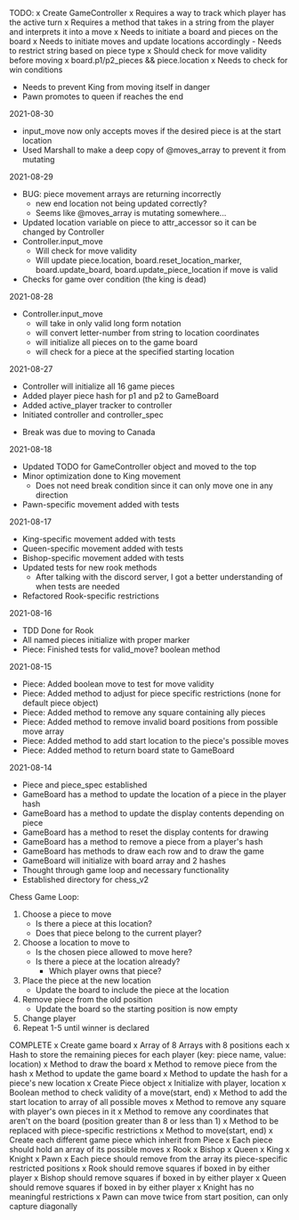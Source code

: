 TODO:
x Create GameController
  x Requires a way to track which player has the active turn
  x Requires a method that takes in a string from the player and interprets it into a move
  x Needs to initiate a board and pieces on the board
  x Needs to initiate moves and update locations accordingly
    - Needs to restrict string based on piece type
    x Should check for move validity before moving
    x board.p1/p2_pieces && piece.location
  x Needs to check for win conditions
- Needs to prevent King from moving itself in danger
- Pawn promotes to queen if reaches the end

2021-08-30
- input_move now only accepts moves if the desired piece is at the start location
- Used Marshall to make a deep copy of @moves_array to prevent it from mutating

2021-08-29
- BUG: piece movement arrays are returning incorrectly
  - new end location not being updated correctly?
  - Seems like @moves_array is mutating somewhere...
- Updated location variable on piece to attr_accessor so it can be changed by Controller
- Controller.input_move
  - Will check for move validity
  - Will update piece.location, board.reset_location_marker, board.update_board, board.update_piece_location if move is valid
- Checks for game over condition (the king is dead)

2021-08-28
- Controller.input_move
  - will take in only valid long form notation
  - will convert letter-number from string to location coordinates
  - will initialize all pieces on to the game board
  - will check for a piece at the specified starting location

2021-08-27
- Controller will initialize all 16 game pieces
- Added player piece hash for p1 and p2 to GameBoard
- Added active_player tracker to controller 
- Initiated controller and controller_spec
* Break was due to moving to Canada

2021-08-18
- Updated TODO for GameController object and moved to the top
- Minor optimization done to King movement
  - Does not need break condition since it can only move one in any direction
- Pawn-specific movement added with tests

2021-08-17
- King-specific movement added with tests
- Queen-specific movement added with tests
- Bishop-specific movement added with tests
- Updated tests for new rook methods
  - After talking with the discord server, I got a better understanding of when tests are needed
- Refactored Rook-specific restrictions

2021-08-16
- TDD Done for Rook
- All named pieces initialize with proper marker
- Piece: Finished tests for valid_move? boolean method

2021-08-15 
- Piece: Added boolean move to test for move validity
- Piece: Added method to adjust for piece specific restrictions (none for default piece object)
- Piece: Added method to remove any square containing ally pieces
- Piece: Added method to remove invalid board positions from possible move array
- Piece: Added method to add start location to the piece's possible moves
- Piece: Added method to return board state to GameBoard

2021-08-14
- Piece and piece_spec established
- GameBoard has a method to update the location of a piece in the player hash
- GameBoard has a method to update the display contents depending on piece
- GameBoard has a method to reset the display contents for drawing
- GameBoard has a method to remove a piece from a player's hash
- GameBoard has methods to draw each row and to draw the game
- GameBoard will initialize with board array and 2 hashes
- Thought through game loop and necessary functionality
- Established directory for chess_v2

Chess Game Loop:
1) Choose a piece to move
   - Is there a piece at this location?
   - Does that piece belong to the current player?
2) Choose a location to move to
   - Is the chosen piece allowed to move here?
   - Is there a piece at the location already?
     - Which player owns that piece?
3) Place the piece at the new location
   - Update the board to include the piece at the location
4) Remove piece from the old position
   - Update the board so the starting position is now empty
5) Change player
6) Repeat 1-5 until winner is declared

COMPLETE
x Create game board
  x Array of 8 Arrays with 8 positions each
  x Hash to store the remaining pieces for each player (key: piece name, value: location)
  x Method to draw the board
  x Method to remove piece from the hash
  x Method to update the game board
  x Method to update the hash for a piece's new location
x Create Piece object
  x Initialize with player, location
  x Boolean method to check validity of a move(start, end)
  x Method to add the start location to array of all possible moves
  x Method to remove any square with player's own pieces in it
  x Method to remove any coordinates that aren't on the board (position greater than 8 or less than 1)
  x Method to be replaced with piece-specific restrictions
  x Method to move(start, end)
x Create each different game piece which inherit from Piece
  x Each piece should hold an array of its possible moves
    x Rook
    x Bishop
    x Queen
    x King
    x Knight
    x Pawn
  x Each piece should remove from the array its piece-specific restricted positions
    x Rook should remove squares if boxed in by either player
    x Bishop should remove squares if boxed in by either player
    x Queen should remove squares if boxed in by either player
    x Knight has no meaningful restrictions
    x Pawn can move twice from start position, can only capture diagonally
